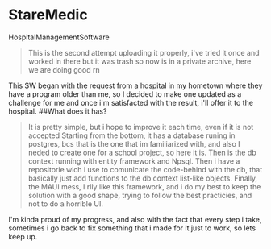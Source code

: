 # StareMedic
HospitalManagementSoftware
> This is the second attempt uploading it properly, i've tried it once and worked in there but it was trash so now is in a private archive, here we are doing good rn

This SW began with the request from a hospital in my hometown where they have a program older than me, so I decided to make one updated as a challenge for me and once i'm satisfacted with the result, i'll offer it to the hospital.
##What does it has?
> It is pretty simple, but i hope to improve it each time, even if it is not accepted
Starting from the bottom, it has a database runing in postgres, bcs that is the one that im familiarized with, and also I neded to create one for a school project, so here it is. Then is the db context running with entity framework and Npsql.
Then i have a repositorie wich i use to comunicate the code-behind with the db, that basically just add functions to the db context list-like objects.
Finally, the MAUI mess, I rlly like this framework, and i do my best to keep the solution with a good shape, trying to follow the best practicies, and not to do a horrible UI.


I'm kinda proud of my progress, and also with the fact that every step i take, sometimes i go back to fix something that i made for it just to work, so lets keep up.
